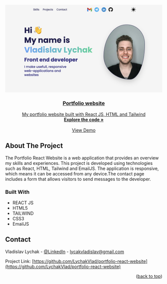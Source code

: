 <a name="readme-top"></a>

<br />
<div align="center">
  <a href="https://github.com/LychakVlad/portfolio-react-website" target='_blank'>
    <img src="./src/assets/portfolio.png" alt="Logo" width='900'>

<h3 align="center">Portfolio website</h3>

  <p align="center">
    My portfolio website built with React JS, HTML and Tailwind
    <br />
    <a href="https://github.com/LychakVlad/portfolio-react-website"><strong>Explore the code »</strong></a>
    <br />
    <br />
    <a href="https://lychakvlad.github.io/portfolio-react-website/">View Demo</a>
  </p>
</div>

<!-- ABOUT THE PROJECT -->

## About The Project

The Portfolio React Website is a web application that provides an overview my skills and experiences. This project is developed using technologies such as React, HTML, Tailwind and EmailJS. The application is responsive, which means it can be accessed from any device.The contact page includes a form that allows visitors to send messages to the developer.

### Built With

- REACT JS
- HTML5
- TAILWIND
- CSS3
- EmailJS

## Contact

Vladislav Lychak - [@LinkedIn](https://www.linkedin.com/in/vladislav-lychak/) - lycakvladislav@gmail.com

Project Link: [https://github.com/LychakVlad/portfolio-react-website](https://github.com/LychakVlad/portfolio-react-website)

<p align="right">(<a href="#readme-top">back to top</a>)</p>

<!-- MARKDOWN LINKS & IMAGES -->
<!-- https://www.markdownguide.org/basic-syntax/#reference-style-links -->

[React.js]: https://img.shields.io/badge/React-20232A?style=for-the-badge&logo=react&logoColor=61DAFB
[React-url]: https://reactjs.org/
